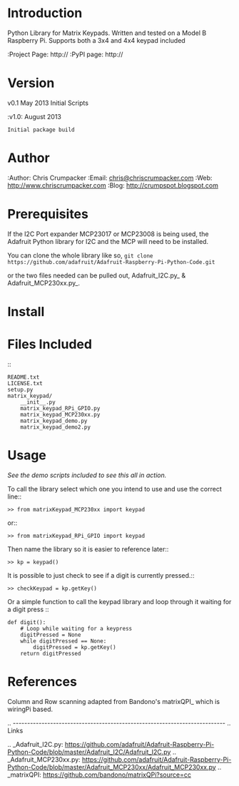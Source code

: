 Introduction
============

Python Library for Matrix Keypads. 
Written and tested on a Model B Raspberry Pi.
Supports both a 3x4 and 4x4 keypad included

:Project Page:  http://
:PyPI page:  http://

Version
=======

v0.1
	May 2013
	Initial Scripts

:v1.0:
    August 2013
    
    Initial package build

Author
======

:Author:	Chris Crumpacker
:Email:		chris@chriscrumpacker.com
:Web:		http://www.chriscrumpacker.com
:Blog:		http://crumpspot.blogspot.com

Prerequisites
=============

If the I2C Port expander MCP23017 or MCP23008 is being used, the Adafruit Python library for I2C and the MCP will need to be installed.

You can clone the whole library like so,
    ``git clone https://github.com/adafruit/Adafruit-Raspberry-Pi-Python-Code.git``

or the two files needed can be pulled out, Adafruit_I2C.py_ & Adafruit_MCP230xx.py_.

Install
=======


Files Included
==============
::

    README.txt
    LICENSE.txt
    setup.py
    matrix_keypad/
        __init__.py
        matrix_keypad_RPi_GPIO.py
        matrix_keypad_MCP230xx.py
        matrix_keypad_demo.py
        matrix_keypad_demo2.py

Usage
=====
*See the demo scripts included to see this all in action.*

To call the library select which one you intend to use and use the correct line::

    >> from matrixKeypad_MCP230xx import keypad

or::

    >> from matrixKeypad_RPi_GPIO import keypad

Then name the library so it is easier to reference later::
	
    >> kp = keypad()

It is possible to just check to see if a digit is currently pressed.::

    >> checkKeypad = kp.getKey()
	
Or a simple function to call the keypad library and 
loop through it waiting for a digit press ::

    def digit():
        # Loop while waiting for a keypress
        digitPressed = None
        while digitPressed == None:
            digitPressed = kp.getKey()
        return digitPressed
	
References
==========

Column and Row scanning adapted from Bandono's matrixQPI_ which is wiringPi based.

.. --------------------------------------------------------------------------
.. Links

.. _Adafruit_I2C.py: https://github.com/adafruit/Adafruit-Raspberry-Pi-Python-Code/blob/master/Adafruit_I2C/Adafruit_I2C.py
.. _Adafruit_MCP230xx.py: https://github.com/adafruit/Adafruit-Raspberry-Pi-Python-Code/blob/master/Adafruit_MCP230xx/Adafruit_MCP230xx.py
.. _matrixQPI: https://github.com/bandono/matrixQPi?source=cc
